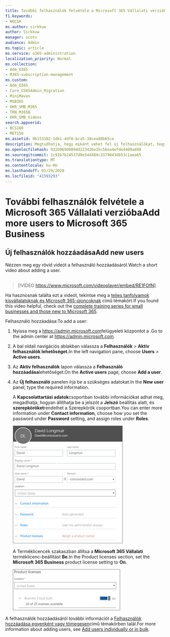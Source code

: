 ```yaml
---
title: További felhasználók felvétele a Microsoft 365 Vállalati verzióba
f1.keywords:
- NOCSH
ms.author: sirkkuw
author: Sirkkuw
manager: scotv
audience: Admin
ms.topic: article
ms.service: o365-administration
localization_priority: Normal
ms.collection:
- Adm_O365
- M365-subscription-management
ms.custom:
- Adm_O365
- Core_O365Admin_Migration
- MiniMaven
- MSB365
- OKR_SMB_M365
- TRN_M365B
- OKR_SMB_Videos
search.appverid:
- BCS160
- MET150
ms.assetid: 96153102-1db1-4df8-bca5-38cea80b65ce
description: Megtudhatja, hogy miként vehet fel új felhasználókat, hogyan biztosíthatja eszközeiket, és hogyan rendelhet szerepköröket a Microsoft 365 Vállalati verzióban.
ms.openlocfilehash: 932b969d089dd223426e35c5bea4efde4409ad48
ms.sourcegitcommit: 1c91b7b24537d0e54d484c3379043db53c1aea65
ms.translationtype: MT
ms.contentlocale: hu-HU
ms.lasthandoff: 01/29/2020
ms.locfileid: "41593293"
---
```

# <a name="add-more-users-to-microsoft-365-business"></a><span data-ttu-id="516b3-103">További felhasználók felvétele a Microsoft 365 Vállalati verzióba</span><span class="sxs-lookup"><span data-stu-id="516b3-103">Add more users to Microsoft 365 Business</span></span>

## <a name="add-new-users"></a><span data-ttu-id="516b3-104">Új felhasználók hozzáadása</span><span class="sxs-lookup"><span data-stu-id="516b3-104">Add new users</span></span>

<span data-ttu-id="516b3-105">Nézzen meg egy rövid videót a felhasználó hozzáadásáról.</span><span class="sxs-lookup"><span data-stu-id="516b3-105">Watch a short video about adding a user.</span></span> <br><br>

> [!VIDEO https://www.microsoft.com/videoplayer/embed/RE1FOfN] 

<span data-ttu-id="516b3-106">Ha hasznosnak találta ezt a videót, tekintse meg a [teljes tanfolyamok kisvállalatoknak és Microsoft 365-újoncoknak](https://support.office.com/article/6ab4bbcd-79cf-4000-a0bd-d42ce4d12816) című témakört.</span><span class="sxs-lookup"><span data-stu-id="516b3-106">If you found this video helpful, check out the [complete training series for small businesses and those new to Microsoft 365](https://support.office.com/article/6ab4bbcd-79cf-4000-a0bd-d42ce4d12816).</span></span>

<span data-ttu-id="516b3-107">Felhasználó hozzáadása:</span><span class="sxs-lookup"><span data-stu-id="516b3-107">To add a user:</span></span>

1. <span data-ttu-id="516b3-108">Nyissa meg a <a href="https://go.microsoft.com/fwlink/p/?linkid=837890" target="_blank">https://admin.microsoft.com</a>felügyeleti központot a .</span><span class="sxs-lookup"><span data-stu-id="516b3-108">Go to the admin center at <a href="https://go.microsoft.com/fwlink/p/?linkid=837890" target="_blank">https://admin.microsoft.com</a>.</span></span> 
2. <span data-ttu-id="516b3-109">A bal oldali navigációs ablakban válassza a **Felhasználók** \> **Aktív felhasználók lehetőséget.**</span><span class="sxs-lookup"><span data-stu-id="516b3-109">In the left navigation pane, choose **Users** \> **Active users**.</span></span>
3. <span data-ttu-id="516b3-110">Az **Aktív felhasználók** lapon válassza a **Felhasználó hozzáadása**lehetőséget.</span><span class="sxs-lookup"><span data-stu-id="516b3-110">On the **Active users** page, choose **Add a user**.</span></span>
4. <span data-ttu-id="516b3-111">Az **Új felhasználó** panelen írja be a szükséges adatokat.</span><span class="sxs-lookup"><span data-stu-id="516b3-111">In the **New user** panel, type the required information.</span></span> 
  
    <span data-ttu-id="516b3-112">A **Kapcsolattartási adatok**csoportban további információkat adhat meg, megadhatja, hogyan állíthatja be a jelszót a **Jelszó** beállítás alatt, és **szerepköröket**rendelhet a Szerepkörök csoportban.</span><span class="sxs-lookup"><span data-stu-id="516b3-112">You can enter more information under **Contact information**, choose how you set the password under **Password** setting, and assign roles under **Roles**.</span></span>
      
    ![Enter user information in the New user card](media/f04d39ca-48be-4868-8330-8552a4754c8b.png)
      
    <span data-ttu-id="516b3-114">A Terméklicencek szakaszban állítsa a **Microsoft 365 Vállalati** terméklicenc-beállítást **Be**.</span><span class="sxs-lookup"><span data-stu-id="516b3-114">In the Product licenses section, set the **Microsoft 365 Business** product license setting to **On**.</span></span>
      
    ![Set the license setting to On position](media/7404f7f7-93bc-44a3-9ffb-4208b5b17402.png)
  
<span data-ttu-id="516b3-116">A felhasználók hozzáadásáról további információt a [Felhasználók hozzáadása egyenként vagy tömegesen](https://docs.microsoft.com/office365/admin/add-users/add-users)című témakörben talál.</span><span class="sxs-lookup"><span data-stu-id="516b3-116">For  more information about adding users, see [Add users individually or in bulk](https://docs.microsoft.com/office365/admin/add-users/add-users).</span></span>
  
